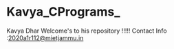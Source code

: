 # Kavya_CPrograms_
Kavya Dhar Welcome's to his repository !!!!!
Contact Info :2020a1r112@mietjammu.in
